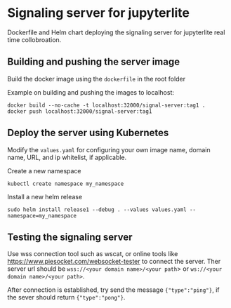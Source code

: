 # Signaling server for jupyterlite
Dockerfile and Helm chart deploying the signaling server for jupyterlite real time collobroation.

## Building and pushing the server image
Build the docker image using the `dockerfile` in the root folder<br />

Example on building and pushing the images to localhost: <br />

```
docker build --no-cache -t localhost:32000/signal-server:tag1 .
docker push localhost:32000/signal-server:tag1
```
## Deploy the server using Kubernetes

Modify the `values.yaml` for configuring your own image name, domain name, URL, and ip whitelist, if applicable.

Create a new namespace
```
kubectl create namespace my_namespace
```
Install a new helm release
```
sudo helm install release1 --debug . --values values.yaml --namespace=my_namespace
```

## Testing the signaling server

Use wss connection tool such as wscat, or online tools like https://www.piesocket.com/websocket-tester to connect the server. Ther server url should be `wss://<your domain name>/<your path`> or `ws://<your domain name>/<your path>`.

After connection is established, try send the message `{"type":"ping"}`, if the sever should return `{"type":"pong"}`.
















